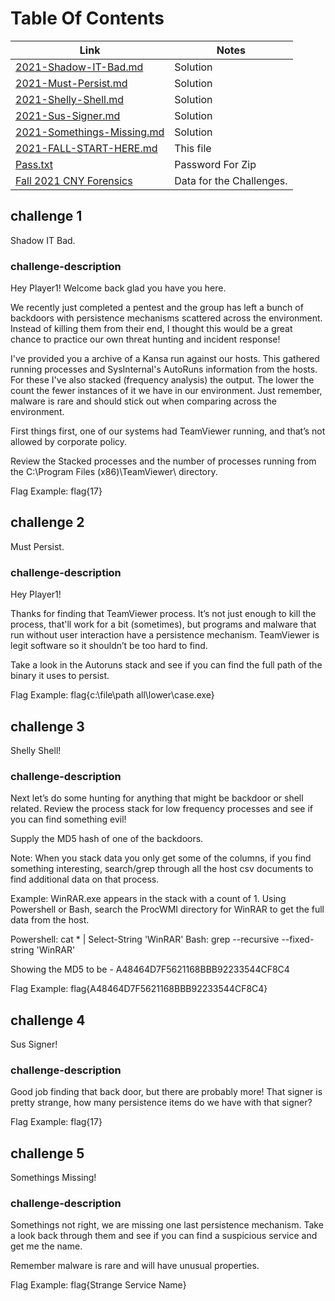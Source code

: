 # Table Of Contents
| Link                                                                                 | Notes                                                                                                                                                                                                                                                   |
| ------------------------------------------------------------------------------------ | ------------------------------------------------------------------------------------------------------------------------------------------------------------------------------------------------------------------------------------------------------- |
| [2021-Shadow-IT-Bad.md](./2021-Shadow-IT-Bad.md)                                   | Solution                                                                                                                                                                                                                                                |
| [2021-Must-Persist.md](2021-Must-Persist.md)                                                         | Solution                                                                                                                                                                                                                                                |
| [2021-Shelly-Shell.md](./2021-Shelly-Shell.md)                                   | Solution                                                                                                                                                                                                                                                |
| [2021-Sus-Signer.md](./2021-Sus-Signer.md)                                         | Solution                                                                                                                                                                                                                                                |
| [2021-Somethings-Missing.md](./2021-Somethings-Missing.md)                                   | Solution                                                                                                                                                                                                                                                |
| [2021-FALL-START-HERE.md](./2021-FALL-START-HERE.md)                             | This file                                                                                                                                                                                                                                               |
| [Pass.txt](./Pass.txt)                                                               | Password For Zip                                                                                                                                                                                                                                        |
| [Fall 2021 CNY Forensics](./Fall%202021%20CNY%20Forensics%20Data/Kansa.zip) | Data for the Challenges.                                                                                                                                                                                                                                |




## challenge 1
Shadow IT Bad.

### challenge-description
Hey Player1! Welcome back glad you have you here.

We recently just completed a pentest and the group has left a bunch of backdoors with persistence mechanisms scattered across the environment. Instead of killing them from their end, I thought this would be a great chance to practice our own threat hunting and incident response!

I've provided you a archive of a Kansa run against our hosts. This gathered running processes and SysInternal's AutoRuns information from the hosts. For these I've also stacked (frequency analysis) the output. The lower the count the fewer instances of it we have in our environment. Just remember, malware is rare and should stick out when comparing across the environment.

First things first, one of our systems had TeamViewer running, and that’s not allowed by corporate policy. 

Review the Stacked processes and the number of processes running from the C:\Program Files (x86)\TeamViewer\ directory.

Flag Example:
flag{17}

## challenge 2
Must Persist.

### challenge-description
Hey Player1! 

Thanks for finding that TeamViewer process. It’s not just enough to kill the process, that'll work for a bit (sometimes), but programs and malware that run without user interaction have a persistence mechanism. TeamViewer is legit software so it shouldn’t be too hard to find. 

Take a look in the Autoruns stack and see if you can find the full path of the binary it uses to persist.

Flag Example:
flag{c:\file\path all\lower\case.exe}

## challenge 3
Shelly Shell!

### challenge-description
Next let’s do some hunting for anything that might be backdoor or shell related. Review the process stack for low frequency processes and see if you can find something evil! 

Supply the MD5 hash of one of the backdoors. 

Note: When you stack data you only get some of the columns, if you find something interesting, search/grep through all the host csv documents to find additional data on that process. 

Example: WinRAR.exe appears in the stack with a count of 1. Using Powershell or Bash, search the ProcWMI directory for WinRAR to get the full data from the host.

Powershell: cat * | Select-String 'WinRAR'
Bash: grep --recursive --fixed-string 'WinRAR'

Showing the MD5 to be - A48464D7F5621168BBB92233544CF8C4

Flag Example:
flag{A48464D7F5621168BBB92233544CF8C4}

## challenge 4
Sus Signer!

### challenge-description
Good job finding that back door, but there are probably more! That signer is pretty strange, how many persistence items do we have with that signer?

Flag Example:
flag{17}

## challenge 5
Somethings Missing!

### challenge-description
Somethings not right, we are missing one last persistence mechanism. Take a look back through them and see if you can find a suspicious service and get me the name. 

Remember malware is rare and will have unusual properties. 

Flag Example:
flag{Strange Service Name}